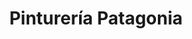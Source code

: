 ---
title: "Pinturería Patagonia"
url: /neuquen/pintureria-patagonia-ministro-alcorta/
shop: Farben
---
